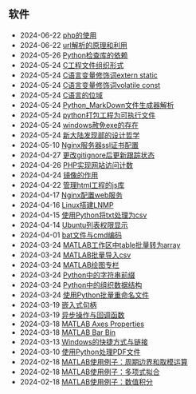 <div class="timeline">
    <h2>软件</h2>
    <ul>
        <li>
            <span class="date">2024-06-22</span>
            <span class="event"><a href="/index.html?blog=RrJm_php的使用">php的使用</a></span>
        </li>
        <li>
            <span class="date">2024-06-22</span>
            <span class="event"><a href="/index.html?blog=RrJm_url解析的原理和利用">url解析的原理和利用</a></span>
        </li>
        <li>
            <span class="date">2024-05-26</span>
            <span class="event"><a href="/index.html?blog=RrJm_Python检查库的依赖">Python检查库的依赖</a></span>
        </li>
        <li>
            <span class="date">2024-05-24</span>
            <span class="event"><a href="/index.html?blog=RrJm_C工程文件组织形式">C工程文件组织形式</a></span>
        </li>
        <li>
            <span class="date">2024-05-24</span>
            <span class="event"><a href="/index.html?blog=RrJm_C语言变量修饰词extern-static">C语言变量修饰词extern static</a></span>
        </li>
        <li>
            <span class="date">2024-05-24</span>
            <span class="event"><a href="/index.html?blog=RrJm_C语言变量修饰词volatile-const">C语言变量修饰词volatile const</a></span>
        </li>
        <li>
            <span class="date">2024-05-24</span>
            <span class="event"><a href="/index.html?blog=RrJm_C语言的位域">C语言的位域</a></span>
        </li>
        <li>
            <span class="date">2024-05-24</span>
            <span class="event"><a href="/index.html?blog=RrJm_Python-MarkDown文件生成器解析">Python_MarkDown文件生成器解析</a></span>
        </li>
        <li>
            <span class="date">2024-05-24</span>
            <span class="event"><a href="/index.html?blog=RrJm_python打包工程为可执行文件">python打包工程为可执行文件</a></span>
        </li>
        <li>
            <span class="date">2024-05-24</span>
            <span class="event"><a href="/index.html?blog=RrJm_windows赦免exe的存在">windows赦免exe的存在</a></span>
        </li>
        <li>
            <span class="date">2024-05-24</span>
            <span class="event"><a href="/index.html?blog=RrJm_新大陆发现部的设计哲学">新大陆发现部的设计哲学</a></span>
        </li>
        <li>
            <span class="date">2024-05-10</span>
            <span class="event"><a href="/index.html?blog=RrJm_Nginx服务器ssl证书配置">Nginx服务器ssl证书配置</a></span>
        </li>
        <li>
            <span class="date">2024-04-27</span>
            <span class="event"><a href="/index.html?blog=RrJm_更改gitignore后更新跟踪状态">更改gitignore后更新跟踪状态</a></span>
        </li>
        <li>
            <span class="date">2024-04-26</span>
            <span class="event"><a href="/index.html?blog=RrJm_PHP实现网站访问计数">PHP实现网站访问计数</a></span>
        </li>
        <li>
            <span class="date">2024-04-24</span>
            <span class="event"><a href="/index.html?blog=RrJm_镜像的作用">镜像的作用</a></span>
        </li>
        <li>
            <span class="date">2024-04-22</span>
            <span class="event"><a href="/index.html?blog=RrJm_管理html工程的js库">管理html工程的js库</a></span>
        </li>
        <li>
            <span class="date">2024-04-17</span>
            <span class="event"><a href="/index.html?blog=RrJm_Nginx配置web服务">Nginx配置web服务</a></span>
        </li>
        <li>
            <span class="date">2024-04-16</span>
            <span class="event"><a href="/index.html?blog=RrJm_Linux搭建LNMP">Linux搭建LNMP</a></span>
        </li>
        <li>
            <span class="date">2024-04-15</span>
            <span class="event"><a href="/index.html?blog=RrJm_使用Python将txt处理为csv">使用Python将txt处理为csv</a></span>
        </li>
        <li>
            <span class="date">2024-04-14</span>
            <span class="event"><a href="/index.html?blog=RrJm_Ubuntu列表权限显示">Ubuntu列表权限显示</a></span>
        </li>
        <li>
            <span class="date">2024-04-01</span>
            <span class="event"><a href="/index.html?blog=RrJm_bat文件与cmd编码">bat文件与cmd编码</a></span>
        </li>
        <li>
            <span class="date">2024-03-24</span>
            <span class="event"><a href="/index.html?blog=RrJm_MATLAB工作区中table批量转为array">MATLAB工作区中table批量转为array</a></span>
        </li>
        <li>
            <span class="date">2024-03-24</span>
            <span class="event"><a href="/index.html?blog=RrJm_MATLAB批量导入csv">MATLAB批量导入csv</a></span>
        </li>
        <li>
            <span class="date">2024-03-24</span>
            <span class="event"><a href="/index.html?blog=RrJm_MATLAB绘图专栏">MATLAB绘图专栏</a></span>
        </li>
        <li>
            <span class="date">2024-03-24</span>
            <span class="event"><a href="/index.html?blog=RrJm_Python中的字符串前缀">Python中的字符串前缀</a></span>
        </li>
        <li>
            <span class="date">2024-03-24</span>
            <span class="event"><a href="/index.html?blog=RrJm_Python中的组织数据结构">Python中的组织数据结构</a></span>
        </li>
        <li>
            <span class="date">2024-03-24</span>
            <span class="event"><a href="/index.html?blog=RrJm_使用Python批量重命名文件">使用Python批量重命名文件</a></span>
        </li>
        <li>
            <span class="date">2024-03-19</span>
            <span class="event"><a href="/index.html?blog=RrJm_嵌入式句柄">嵌入式句柄</a></span>
        </li>
        <li>
            <span class="date">2024-03-19</span>
            <span class="event"><a href="/index.html?blog=RrJm_异步操作与回调函数">异步操作与回调函数</a></span>
        </li>
        <li>
            <span class="date">2024-03-18</span>
            <span class="event"><a href="/index.html?blog=RrJm_MATLAB_Axes_Properties">MATLAB Axes Properties</a></span>
        </li>
        <li>
            <span class="date">2024-03-18</span>
            <span class="event"><a href="/index.html?blog=RrJm_MATLAB_bar_bin">MATLAB Bar Bin</a></span>
        </li>
        <li>
            <span class="date">2024-03-13</span>
            <span class="event"><a href="/index.html?blog=RrJm_Windows的快捷方式与链接">Windows的快捷方式与链接</a></span>
        </li>
        <li>
            <span class="date">2024-03-10</span>
            <span class="event"><a href="/index.html?blog=RrJm_使用Python处理PDF文件">使用Python处理PDF文件</a></span>
        </li>
        <li>
            <span class="date">2024-02-18</span>
            <span class="event"><a href="/index.html?blog=RrJm_MATLAB使用例子：周期边界和取模运算">MATLAB使用例子：周期边界和取模运算</a></span>
        </li>
        <li>
            <span class="date">2024-02-18</span>
            <span class="event"><a href="/index.html?blog=RrJm_MATLAB使用例子：多项式拟合">MATLAB使用例子：多项式拟合</a></span>
        </li>
        <li>
            <span class="date">2024-02-18</span>
            <span class="event"><a href="/index.html?blog=RrJm_MATLAB使用例子：数值积分">MATLAB使用例子：数值积分</a></span>
        </li>
    </ul>
</div>
